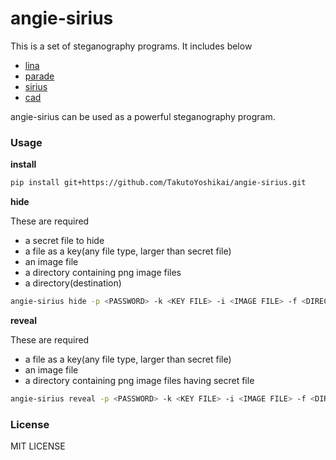 # angie-sirius
This is a set of steganography programs.
It includes below

* [lina](https://github.com/TakutoYoshikai/lina)
* [parade](https://github.com/TakutoYoshikai/parade)
* [sirius](https://github.com/TakutoYoshikai/sirius)
* [cad](https://github.com/TakutoYoshikai/cad)

angie-sirius can be used as a powerful steganography program.
### Usage
**install**
```bash
pip install git+https://github.com/TakutoYoshikai/angie-sirius.git
```
**hide**

These are required

* a secret file to hide
* a file as a key(any file type, larger than secret file)
* an image file
* a directory containing png image files
* a directory(destination)
```bash
angie-sirius hide -p <PASSWORD> -k <KEY FILE> -i <IMAGE FILE> -f <DIRECTORY CONTAINING IMAGE FILES> -t <DESTINATION DIRECTORY> -d <SECRET FILE>
```

**reveal**

These are required
* a file as a key(any file type, larger than secret file)
* an image file
* a directory containing png image files having secret file
```bash
angie-sirius reveal -p <PASSWORD> -k <KEY FILE> -i <IMAGE FILE> -f <DIRECTORY CONTAINING ENCODED IMAGE FILES> -o <OUTPUT FILE>
```

### License
MIT LICENSE
